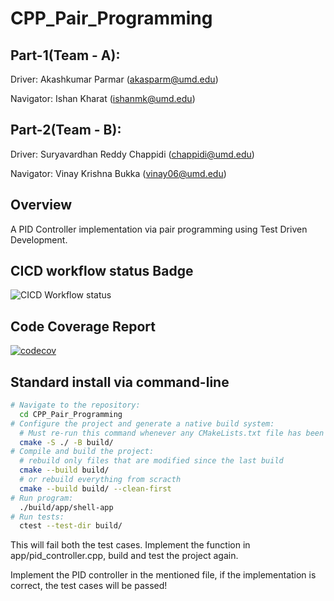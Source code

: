 # CPP_Pair_Programming

## Part-1(Team - A):
Driver: Akashkumar Parmar (akasparm@umd.edu)

Navigator: Ishan Kharat (ishanmk@umd.edu)

## Part-2(Team - B):
Driver: Suryavardhan Reddy Chappidi (chappidi@umd.edu)

Navigator: Vinay Krishna Bukka (vinay06@umd.edu)

## Overview

A PID Controller implementation via pair programming using Test Driven Development.

## CICD workflow status Badge

![CICD Workflow status](https://github.com/SuryaVC/CPP_Pair_Programming/actions/workflows/run-unit-test-and-upload-codecov.yml/badge.svg)

## Code Coverage Report

[![codecov](https://codecov.io/gh/SuryaVC/CPP_Pair_Programming/branch/main/graph/badge.svg)](https://codecov.io/gh/SuryaVC/CPP_Pair_Programming) 

## Standard install via command-line
```bash
# Navigate to the repository: 
  cd CPP_Pair_Programming
# Configure the project and generate a native build system:
  # Must re-run this command whenever any CMakeLists.txt file has been changed.
  cmake -S ./ -B build/
# Compile and build the project:
  # rebuild only files that are modified since the last build
  cmake --build build/
  # or rebuild everything from scracth
  cmake --build build/ --clean-first
# Run program:
  ./build/app/shell-app
# Run tests:
  ctest --test-dir build/
```

This will fail both the test cases. Implement the function in app/pid_controller.cpp, build and test the project again. 

Implement the PID controller in the mentioned file, if the implementation is correct, the test cases will be passed!



